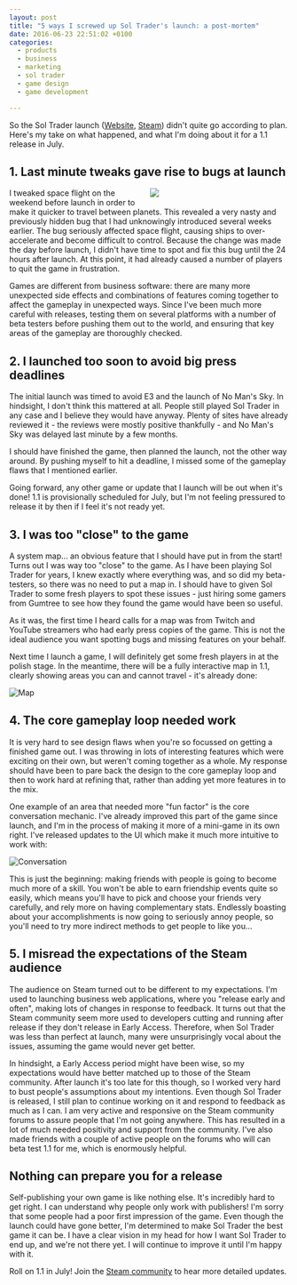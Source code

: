 ```yaml
---
layout: post
title: "5 ways I screwed up Sol Trader's launch: a post-mortem"
date: 2016-06-23 22:51:02 +0100
categories:
  - products
  - business
  - marketing
  - sol trader
  - game design
  - game development

---
```


So the Sol Trader launch ([Website](http://soltrader.net), [Steam](http://store.steampowered.com/app/396680)) didn't quite go according to plan. Here's my take on what happened, and what I'm doing about it for a 1.1 release in July.

## 1. Last minute tweaks gave rise to bugs at launch

<div style='float: right; padding: 0 0 10px 20px; width: 250px'><img src="http://i.imgur.com/FA1agHi.png"/></a></div>

I tweaked space flight on the weekend before launch in order to make it quicker to travel between planets. This revealed a very nasty and previously hidden bug that I had unknowingly introduced several weeks earlier. The bug seriously affected space flight, causing ships to over-accelerate and become difficult to control. Because the change was made the day before launch, I didn't have time to spot and fix this bug until the 24 hours after launch. At this point, it had already caused a number of players to quit the game in frustration.

Games are different from business software: there are many more unexpected side effects and combinations of features coming together to affect the gameplay in unexpected ways.  Since I've been much more careful with releases, testing them on several platforms with a number of beta testers before pushing them out to the world, and ensuring that key areas of the gameplay are thoroughly checked.

## 2. I launched too soon to avoid big press deadlines

The initial launch was timed to avoid E3 and the launch of No Man's Sky. In hindsight, I don't think this mattered at all. People still played Sol Trader in any case and I believe they would have anyway. Plenty of sites have already reviewed it - the reviews were mostly positive thankfully - and No Man's Sky was delayed last minute by a few months.

I should have finished the game, then planned the launch, not the other way around. By pushing myself to hit a deadline, I missed some of the gameplay flaws that I  mentioned earlier.

Going forward, any other game or update that I launch will be out when it's done! 1.1 is provisionally scheduled for July, but I'm not feeling pressured to release it by then if I feel it's not ready yet.

## 3. I was too "close" to the game

A system map... an obvious feature that I should have put in from the start! Turns out I was way too "close" to the game. As I have been playing Sol Trader for years, I knew exactly where everything was, and so did my beta-testers, so there was no need to put a map in. I should have to given Sol Trader to some fresh players to spot these issues - just hiring some gamers from Gumtree to see how they found the game would have been so useful.

As it was, the first time I heard calls for a map was from Twitch and YouTube streamers who had early press copies of the game. This is not the ideal audience you want spotting bugs and missing features on your behalf.

Next time I launch a game, I will definitely get some fresh players in at the polish stage. In the meantime, there will be a fully interactive map in 1.1, clearly showing areas you can and cannot travel - it's already done:

![Map](http://i.imgur.com/4mMdOm1.png)

## 4. The core gameplay loop needed work

It is very hard to see design flaws when you're so focussed on getting a finished game out. I was throwing in lots of interesting features which were exciting on their own, but weren't coming together as a whole. My response should have been to pare back the design to the core gameplay loop and then to work hard at refining that, rather than adding yet more features in to the mix.

One example of an area that needed more "fun factor" is  the core conversation mechanic. I've already improved this part of the game since launch, and I'm in the process of making it more of a mini-game in its own right. I've released updates to the UI which make it much more intuitive to work with:

![Conversation](http://i.imgur.com/nI0Czeb.png)

This is just the beginning: making friends with people is going to become much more of a skill. You won't be able to earn friendship events quite so easily, which means you'll have to pick and choose your friends very carefully, and rely more on having complementary stats. Endlessly boasting about your accomplishments is now going to seriously annoy people, so you'll need to try more indirect methods to get people to like you...


## 5. I misread the expectations of the Steam audience

The audience on Steam turned out to be different to my expectations. I'm used to launching business web applications, where you "release early and often", making lots of changes in response to feedback. It turns out that the Steam community seem more used to developers cutting and running after release if they don't release in Early Access. Therefore, when Sol Trader was less than perfect at launch, many were unsurprisingly vocal about the issues, assuming the game would never get better.

In hindsight, a Early Access period might have been wise, so my expectations would have better matched up to those of the Steam community. After launch it's too late for this though, so I worked very hard to bust people's assumptions about my intentions. Even though Sol Trader is released, I still plan to continue working on it and respond to feedback as much as I can. I am very active and responsive on the Steam community forums to assure people that I'm not going anywhere. This has resulted in a lot of much needed positivity and support from the community. I've also made friends with a couple of active people on the forums who will can beta test 1.1 for me, which is enormously helpful.

## Nothing can prepare you for a release

Self-publishing your own game is like nothing else. It's incredibly hard to get right. I can understand why people only work with publishers! I'm sorry that some people had a poor first impression of the game. Even though the launch could have gone better, I'm determined to make Sol Trader the best game it can be. I have a clear vision in my head for how I want Sol Trader to end up, and we're not there yet. I will continue to improve it until I'm happy with it.

Roll on 1.1 in July! Join the [Steam community](http://steamcommunity.com/app/396680) to hear more detailed updates.
